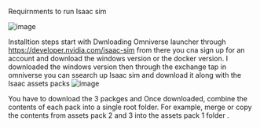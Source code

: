 Requirnments to run Isaac sim

![image](https://github.com/mahmoud25112/omniverse-ai/assets/148357408/334b7686-40e2-4050-b4ad-b6d66349e334)

Installtion steps start with Dwnloading Omniverse launcher through https://developer.nvidia.com/isaac-sim from there you cna sign up for an account and download the windows 
version or the docker version. 
I downloaded the windows version
then through the exchange tap in omniverse you can ssearch up Isaac sim and download it along with the Isaac assets packs
![image](https://github.com/mahmoud25112/omniverse-ai/assets/148357408/79a32e73-5588-45ce-a5ec-535524d62fce)

You have to download the 3 packges and Once downloaded, 
combine the contents of each pack into a single root folder. For example, 
merge or copy the contents from assets pack 2 and 3 into the assets pack 1 folder .

